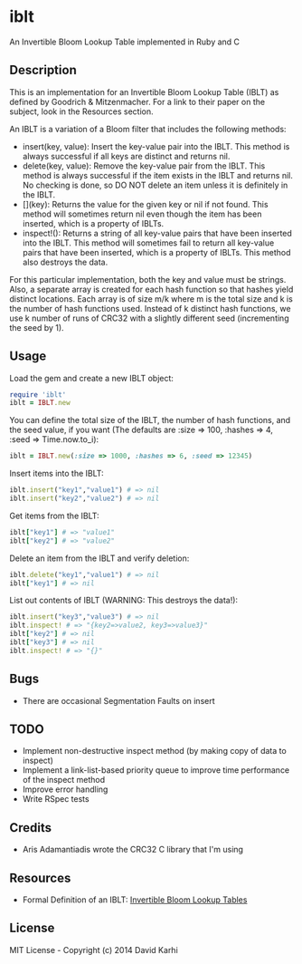 # iblt

An Invertible Bloom Lookup Table implemented in Ruby and C

## Description

This is an implementation for an Invertible Bloom Lookup Table (IBLT) as defined by Goodrich & Mitzenmacher. For a link to their paper on the subject, look in the Resources section.

An IBLT is a variation of a Bloom filter that includes the following methods:

- insert(key, value): Insert the key-value pair into the IBLT. This method is always successful if all keys are distinct and returns nil.
- delete(key, value): Remove the key-value pair from the IBLT. This method is always successful if the item exists in the IBLT and returns nil. No checking is done, so DO NOT delete an item unless it is definitely in the IBLT. 
- \[\](key): Returns the value for the given key or nil if not found. This method will sometimes return nil even though the item has been inserted, which is a property of IBLTs.
- inspect!(): Returns a string of all key-value pairs that have been inserted into the IBLT. This method will sometimes fail to return all key-value pairs that have been inserted, which is a property of IBLTs. This method also destroys the data.  

For this particular implementation, both the key and value must be strings. Also, a separate array is created for each hash function so that hashes yield distinct locations. Each array is of size m/k where m is the total size and k is the number of hash functions used. Instead of k distinct hash functions, we use k number of runs of CRC32 with a slightly different seed (incrementing the seed by 1).  

## Usage

Load the gem and create a new IBLT object:

```ruby
require 'iblt'
iblt = IBLT.new
```

You can define the total size of the IBLT, the number of hash functions, and the seed value, if you want (The defaults are :size => 100, :hashes => 4, :seed => Time.now.to_i):

```ruby
iblt = IBLT.new(:size => 1000, :hashes => 6, :seed => 12345)
```

Insert items into the IBLT:

```ruby
iblt.insert("key1","value1") # => nil
iblt.insert("key2","value2") # => nil
```

Get items from the IBLT:

```ruby
iblt["key1"] # => "value1"
iblt["key2"] # => "value2"
```

Delete an item from the IBLT and verify deletion:

```ruby
iblt.delete("key1","value1") # => nil
iblt["key1"] # => nil
```

List out contents of IBLT (WARNING: This destroys the data!):

```ruby
iblt.insert("key3","value3") # => nil
iblt.inspect! # => "{key2=>value2, key3=>value3}"
iblt["key2"] # => nil
iblt["key3"] # => nil
iblt.inspect! # => "{}"
```

## Bugs

- There are occasional Segmentation Faults on insert

## TODO

- Implement non-destructive inspect method (by making copy of data to inspect)
- Implement a link-list-based priority queue to improve time performance of the inspect method
- Improve error handling
- Write RSpec tests

## Credits

- Aris Adamantiadis wrote the CRC32 C library that I'm using

## Resources

- Formal Definition of an IBLT: [Invertible Bloom Lookup Tables](http://arxiv.org/pdf/1101.2245.pdf)

## License

MIT License - Copyright (c) 2014 David Karhi
